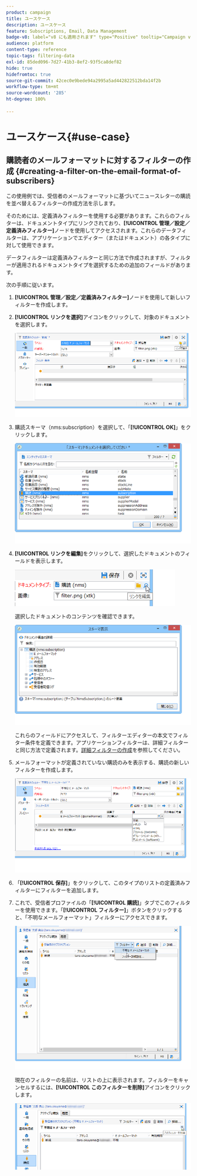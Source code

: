 ```yaml
---
product: campaign
title: ユースケース
description: ユースケース
feature: Subscriptions, Email, Data Management
badge-v8: label="v8 にも適用されます" type="Positive" tooltip="Campaign v8 にも適用されます"
audience: platform
content-type: reference
topic-tags: filtering-data
exl-id: 85ded096-7d27-41b3-8ef2-93f5ca8def82
hide: true
hidefromtoc: true
source-git-commit: 42cec0e9bede94a2995a5ad442822512bda14f2b
workflow-type: tm+mt
source-wordcount: '285'
ht-degree: 100%

---
```


# ユースケース{#use-case}



## 購読者のメールフォーマットに対するフィルターの作成 {#creating-a-filter-on-the-email-format-of-subscribers}

この使用例では、受信者のメールフォーマットに基づいてニュースレターの購読を並べ替えるフィルターの作成方法を示します。

そのためには、定義済みフィルターを使用する必要があります。これらのフィルターは、ドキュメントタイプにリンクされており、**[!UICONTROL 管理／設定／定義済みフィルター]**&#x200B;ノードを使用してアクセスされます。これらのデータフィルターは、アプリケーションでエディター（またはドキュメント）の各タイプに対して使用できます。

データフィルターは定義済みフィルターと同じ方法で作成されますが、フィルターが適用されるドキュメントタイプを選択するための追加のフィールドがあります。

次の手順に従います。

1. **[!UICONTROL 管理／設定／定義済みフィルター]**&#x200B;ノードを使用して新しいフィルターを作成します。
1. **[!UICONTROL リンクを選択]**&#x200B;アイコンをクリックして、対象のドキュメントを選択します。

   ![](assets/s_ncs_user_filter_choose_schema.png)

1. 購読スキーマ（nms:subscription）を選択して、「**[!UICONTROL OK]**」をクリックします。

   ![](assets/s_ncs_user_filter_select_schema.png)

1. **[!UICONTROL リンクを編集]**&#x200B;をクリックして、選択したドキュメントのフィールドを表示します。

   ![](assets/s_ncs_user_filter_edit_schema.png)

   選択したドキュメントのコンテンツを確認できます。

   ![](assets/s_ncs_user_filter_view_schema.png)

   これらのフィールドにアクセスして、フィルターエディターの本文でフィルター条件を定義できます。アプリケーションフィルターは、詳細フィルターと同じ方法で定義されます。[詳細フィルターの作成](../../platform/using/creating-filters.md#creating-an-advanced-filter)を参照してください。

1. メールフォーマットが定義されていない購読のみを表示する、購読の新しいフィルターを作成します。

   ![](assets/s_ncs_user_filter_parameters.png)

1. 「**[!UICONTROL 保存]**」をクリックして、このタイプのリストの定義済みフィルターにフィルターを追加します。
1. これで、受信者プロファイルの「**[!UICONTROL 購読]**」タブでこのフィルターを使用できます。「**[!UICONTROL フィルター]**」ボタンをクリックすると、「不明なメールフォーマット」フィルターにアクセスできます。

   ![](assets/s_ncs_user_filter_on_events.png)

   現在のフィルターの名前は、リストの上に表示されます。フィルターをキャンセルするには、**[!UICONTROL このフィルターを削除]**&#x200B;アイコンをクリックします。

   ![](assets/s_ncs_user_filter_on_subscriptions.png)
